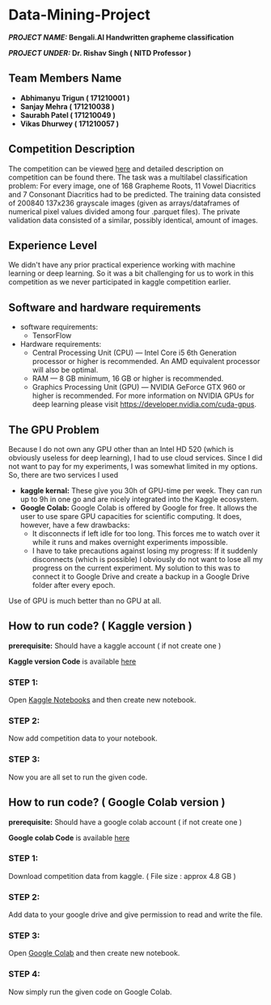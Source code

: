 # Data-Mining-Project
**_PROJECT NAME:_  Bengali.AI Handwritten grapheme classification**


**_PROJECT UNDER:_ Dr. Rishav Singh ( NITD Professor )**

## Team Members Name
- **Abhimanyu Trigun ( 171210001 )**
- **Sanjay Mehra ( 171210038 )**
- **Saurabh Patel ( 171210049 )**
- **Vikas Dhurwey ( 171210057 )**

## Competition Description
The competition can be viewed [here](https://www.kaggle.com/c/bengaliai-cv19) and detailed description on competition can be found there. The task was a multilabel classification problem: For every image, one of 168 Grapheme Roots, 11 Vowel Diacritics and 7 Consonant Diacritics had to be predicted. The training data consisted of 200840 137x236 grayscale images (given as arrays/dataframes of numerical pixel values divided among four .parquet files). The private validation data consisted of a similar, possibly identical, amount of images.



## Experience Level
We didn't have any prior practical experience working with machine learning or deep learning. So it was a bit challenging for us to work in this competition as we never participated in kaggle competition earlier.

## Software and hardware requirements
 - software requirements:
   - TensorFlow
 - Hardware requirements:
   - Central Processing Unit (CPU) — Intel Core i5 6th Generation processor or higher is recommended. An AMD equivalent processor will also be optimal.
   - RAM — 8 GB minimum, 16 GB or higher is recommended.
   - Graphics Processing Unit (GPU) — NVIDIA GeForce GTX 960 or higher is recommended. For more information on NVIDIA GPUs for deep learning please visit https://developer.nvidia.com/cuda-gpus.

## The GPU Problem
Because I do not own any GPU other than an Intel HD 520 (which is obviously useless for deep learning), I had to use cloud services. Since I did not want to pay for my experiments, I was somewhat limited in my options. So, there are two services I used
- **kaggle kernal:** These give you 30h of GPU-time per week. They can run up to 9h in one go and are nicely integrated into the Kaggle ecosystem.
- **Google Colab:** Google Colab is offered by Google for free. It allows the user to use spare GPU capacities for scientific computing. It does, however, have a few drawbacks:
  - It disconnects if left idle for too long. This forces me to watch over it while it runs and makes overnight experiments impossible.
  - I have to take precautions against losing my progress: If it suddenly disconnects (which is possible) I obviously do not want to lose all my progress on the current experiment. My solution to this was to connect it to Google Drive and create a backup in a Google Drive folder after every epoch.
  
Use of GPU is much better than no GPU at all.
  
  
## How to run code? ( Kaggle version )
**prerequisite:** Should have a kaggle account ( if not create one )

**Kaggle version Code** is available [here](https://github.com/sanjay-mehra/Data-Mining-Project/blob/master/Bengali_CNN.ipynb)

### STEP 1: 
Open [Kaggle Notebooks](https://www.kaggle.com/notebooks) and then create new notebook.

### STEP 2:
Now add competition data to your notebook.

### STEP 3:
Now you are all set to run the given code.


## How to run code? ( Google Colab version )
**prerequisite:** Should have a google colab account ( if not create one )

**Google colab Code** is available [here](https://github.com/sanjay-mehra/Data-Mining-Project/)

### STEP 1: 
Download competition data from kaggle. ( File size : approx 4.8 GB )

### STEP 2:
Add data to your google drive and give permission to read and write the file.

### STEP 3: 
Open [Google Colab](https://colab.research.google.com/) and then create new notebook.

### STEP 4:
Now simply run the given code on Google Colab.





